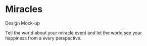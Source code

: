 Miracles
=================

Design Mock-up

Tell the world about your miracle event and let the world see your happiness from a every perspective.

